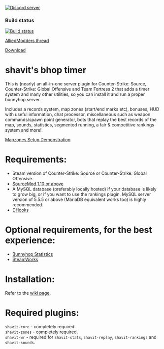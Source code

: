 [![Discord server](https://discordapp.com/api/guilds/389675819959844865/widget.png?style=shield)](https://discord.gg/jyA9q5k)

### Build status
[![Build status](https://travis-ci.org/shavitush/bhoptimer.svg?branch=master)](https://travis-ci.org/shavitush/bhoptimer)

[AlliedModders thread](https://forums.alliedmods.net/showthread.php?t=265456)

[Download](https://github.com/shavitush/bhoptimer/releases)

# shavit's bhop timer

This is (nearly) an all-in-one server plugin for Counter-Strike: Source, Counter-Strike: Global Offensive and Team Fortress 2 that adds a timer system and many other utilities, so you can install it and run a proper bunnyhop server.

Includes a records system, map zones (start/end marks etc), bonuses, HUD with useful information, chat processor, miscellaneous such as weapon commands/spawn point generator, bots that replay the best records of the map, sounds, statistics, segmented running, a fair & competitive rankings system and more!

[Mapzones Setup Demonstration](https://youtu.be/OXFMGm40F6c)

# Requirements:
* Steam version of Counter-Strike: Source or Counter-Strike: Global Offensive.
* [SourceMod 1.10 or above](http://www.sourcemod.net/downloads.php?branch=dev)
* A MySQL database (preferably locally hosted) if your database is likely to grow big, or if you want to use the rankings plugin. MySQL server version of 5.5.5 or above (MariaDB equivalent works too) is highly recommended.
* [DHooks](https://github.com/peace-maker/DHooks2/releases)

# Optional requirements, for the best experience:
* [Bunnyhop Statistics](https://forums.alliedmods.net/showthread.php?t=286135)
* [SteamWorks](https://forums.alliedmods.net/showthread.php?t=229556)

#  Installation:
Refer to the [wiki page](https://github.com/shavitush/bhoptimer/wiki/1.-Installation-(from-source)).

# Required plugins:
`shavit-core` - completely required.  
`shavit-zones` - completely required.  
`shavit-wr` - required for `shavit-stats`, `shavit-replay`, `shavit-rankings` and `shavit-sounds`.
